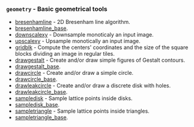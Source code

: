### `geometry` - Basic geometrical tools
 
* [bresenhamline](bresenhamline.html) -  2D Bresenham line algorithm.
* [bresenhamline_base](bresenhamline_base.html).
* [downscalexy](downscalexy.html) -               Downsample monoticaly an input image.
* [upscalexy](upscalexy.html) -               Upsample monotically an input image.
* [gridblk](gridblk.html) -             Compute the centers' coordinates and the size of the square blocks dividing an image in regular tiles.
* [drawgestalt](drawgestalt.html) -         Create and/or draw simple figures of Gestalt contours.
* [drawgestalt_base](drawgestalt_base.html).
* [drawcircle](drawcircle.html) -         Create and/or draw a simple circle.
* [drawcircle_base](drawcircle_base.html).
* [drawleakcircle](drawleakcircle.html) -               Create and/or draw a discrete disk with holes.
* [drawleakcircle_base](drawleakcircle_base.html).
* [sampledisk](sampledisk.html) -         Sample lattice points inside disks.
* [sampledisk_base](sampledisk_base.html).
* [sampletriangle](sampletriangle.html) -         Sample lattice points inside triangles.
* [sampletriangle_base](sampletriangle_base.html).

